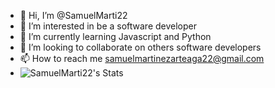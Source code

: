 - 👋 Hi, I’m @SamuelMarti22
- 👀 I’m interested in be a software developer
- 🌱 I’m currently learning Javascript and Python
- 💞️ I’m looking to collaborate on others software developers
- 📫 How to reach me samuelmartinezarteaga22@gmail.com
- ![SamuelMarti22's Stats](https://github-readme-stats.vercel.app/api?username=SamuelMarti22&theme=monokai&show_icons=true&hide_border=true&count_private=true)
